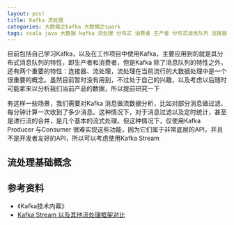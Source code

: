 ```yaml
---
layout: post
title: Kafka 流处理
categories: 大数据之kafka 大数据之spark
tags: scala java 大数据 kafka 流处理 分布式 消费者 生产者 分布式消息队列 连接器 
---
```


目前包括自己学习Kafka，以及在工作项目中使用Kafka，主要应用到的就是其分布式消息队列的特性，即生产者和消费者，但是Kafka 除了消息队列的特性之外，还有两个重要的特性：连接器、流处理，流处理在当前流行的大数据处理中是一个很重要的概念。虽然目前暂时没有用到，不过处于自己的兴趣，以及考虑以后随时可能拿来以分析我们当前产品的数据，所以提前研究一下

有这样一些场景，我们需要对Kafka 消息做流数据分析，比如对部分消息做过滤、每分钟计算一次收到了多少消息。这种情况下，对于消息过滤以及定时统计，甚至是进行流的合并，是几个基本的流式处理。但这种情况下，仅使用Kafka Producer 与Consumer 很难实现这些功能，因为它们属于非常底层的API，并且不是开发者友好的API，所以可以考虑使用Kafka Stream

## 流处理基础概念



## 参考资料

* 《Kafka技术内幕》
* [Kafka Stream 以及其他流处理框架对比](https://www.cnblogs.com/zackstang/p/11522194.html)